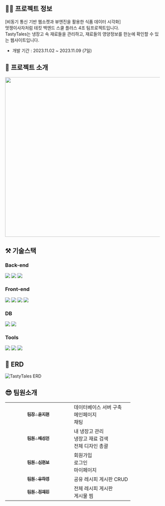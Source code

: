 ##  🙌🏻 프로젝트 정보
[비동기 통신 기반 웹소켓과 뷰엔진을 활용한 식품 데이터 시각화]<br>
멋쟁이사자처럼 테킷 백엔드 스쿨 플러스 4조 팀프로젝트입니다.<br>
TastyTales는 냉장고 속 재료들을 관리하고, 재료들의 영양정보를 한눈에 확인할 수 있는 웹사이트입니다.
- 개발 기간 : 2023.11.02 ~ 2023.11.09 (7일)

## 📝 프로젝트 소개
<img width="519" src="https://github.com/seongeon0620/FCC/assets/121291175/391d4a6e-0bea-489e-b2ba-e7be12791eee">



## ⚒ 기술스택
### Back-end
<img src="https://img.shields.io/badge/Java-007396?style=flat-square&logo=Java&logoColor=white"/></a>
<img src="https://img.shields.io/badge/SpringBoot-6DB33F?style=flat-square&logo=SpringBoot&logoColor=white"/></a>
<img src="https://img.shields.io/badge/Gradle-02303A?style=flat-square&logo=gradle&logoColor=white"/></a>


### Front-end
<img src="https://img.shields.io/badge/JavaScript-F7DF1E?style=flat-square&logo=JavaScript&logoColor=white"/></a>
<img src="https://img.shields.io/badge/Bootstrap-7952B3?style=flat-square&logo=Bootstrap&logoColor=white"/></a>
<img src="https://img.shields.io/badge/jQuery-0769AD?style=flat-square&logo=jQuery&logoColor=white"/></a>
<img src="https://img.shields.io/badge/chart.js-FF6384?style=flat-square&logo=chartdotjs&logoColor=white"/></a>


### DB
<img src="https://img.shields.io/badge/Oracle-DC382D?style=flat-square&logo=Oracle&logoColor=white"/></a>
<img src="https://img.shields.io/badge/MyBatis-59666C?style=flat-square&logo=MyBatis&logoColor=white"/></a>


### Tools

<img src="https://img.shields.io/badge/IntelliJ_IDEA-000000?style=flat-square&logo=IntelliJIDEA&logoColor=white"/></a>
<img src="https://img.shields.io/badge/Visual_Studio_Code-007ACC?style=flat-square&logo=VisualStudioCode&logoColor=white"/></a>
<img src="https://img.shields.io/badge/GitHub-181717?style=flat-square&logo=Github&logoColor=white"/></a>



## 💾 ERD
![TastyTales ERD](https://github.com/seongeon0620/FCC/assets/121291175/3d5c1290-b825-4465-b4b6-df220994fc5f)

## 😎 팀원소개
<table>
  <tbody>
    <tr>
      <td align="center" width="200"><a href="https://github.com/YJiHyeon"><sub><b>팀장 : 윤지현 </b></sub></a></td>
        <td>
            데이터베이스 서버 구축<br>
            메인페이지<br>
            채팅<br>
        </td>
        </tr>
        <tr>
            <td align="center"><a href="https://github.com/seongeon0620"><sub><b>팀원 : 배성언 </b></sub></a><br /></td>
            <td>
                내 냉장고 관리<br>
                냉장고 재료 검색<br>
                전체 디자인 총괄<br>
        </td>
        </tr>
        <tr>
            <td align="center"><a href="https://github.com/simhyunbo"><sub><b>팀원 : 심현보 </b></sub></a><br /></td>
            <td>
            회원가입<br>
            로그인<br>
            마이페이지<br>
            </td>
        </tr>
        <tr>
            <td align="center"><a href="https://github.com/ruhazle"><sub><b>팀원 : 유하영 </b></sub></a><br /></td>
            <td>
                공유 레시피 게시판 CRUD
            </td>
        </tr>
        <tr>
            <td align="center"><a href="#"><sub><b>팀원 : 정재민 </b></sub></a><br /></td>
            <td>
                전체 레시피 게시판<br>
                게시물 찜
            </td>
        </tr>
  </tbody>
</table>
